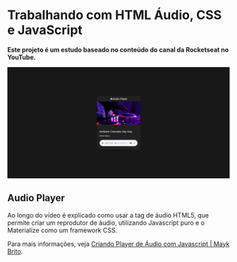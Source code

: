 # Trabalhando com HTML Áudio, CSS e JavaScript

**Este projeto é um estudo baseado no conteúdo do canal da Rocketseat no YouTube.**

<img src="assets/screenshots/screenshot-127.0.0.1_5500-2022.04.07-18_14_25.png">

## Audio Player
Ao longo do vídeo é explicado como usar a tag de áudio HTML5, que permite criar um reprodutor de áudio, utilizando Javascript puro e o Materialize como um framework CSS.

Para mais informações, veja [Criando Player de Áudio com Javascript | Mayk Brito](https://www.youtube.com/watch?v=vqrjFnq3-uo).